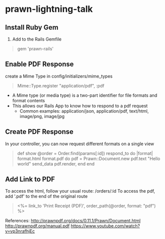 # prawn-lightning-talk

## Install Ruby Gem
1. Add to the Rails Gemfile
> gem 'prawn-rails'

## Enable PDF Response
create a Mime Type in config/initializers/mime_types
> Mime::Type.register "application/pdf", :pdf

* A Mime type (or media type) is a two-part identifier for file formats and format contents
* This allows our Rails App to know how to respond to a pdf request
	* Common examples: application/json, application/pdf, text/html, image/png, image/jpg

## Create PDF Response
In your controller, you can now request different formats on a single view

> def show
>     @order = Order.find(params[:id])
> 	respond_to do |format|
> 	  format.html
> 	  format.pdf do
> 	    pdf = Prawn::Document.new
> 	    pdf.text "Hello world"
> 	    send_data pdf.render, 
> 	end
> end

## Add Link to PDF
To access the html, follow your usual route: /orders/:id
To access the pdf, add '.pdf' to the end of the original route

> <%= link_to 'Print Receipt (PDF)', order_path(@order, format: "pdf") %>


References:
http://prawnpdf.org/docs/0.11.1/Prawn/Document.html
http://prawnpdf.org/manual.pdf
https://www.youtube.com/watch?v=vp3nrafhjEc
